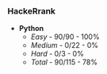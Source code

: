 ### HackeRrank

- **Python** 
    - *Easy* - 90/90 - 100%
    - *Medium* - 0/22 - 0%
    - *Hard* - 0/3 - 0%
    - *Total* - 90/115 - 78%
